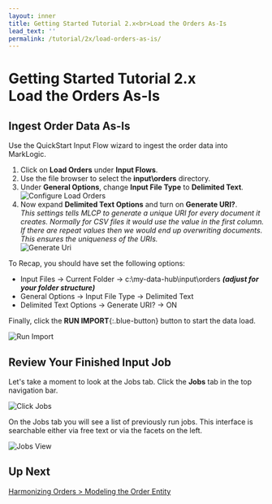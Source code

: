 ```yaml
---
layout: inner
title: Getting Started Tutorial 2.x<br>Load the Orders As-Is
lead_text: ''
permalink: /tutorial/2x/load-orders-as-is/
---
```


# Getting Started Tutorial 2.x<br>Load the Orders As-Is

## Ingest Order Data As-Is

Use the QuickStart Input Flow wizard to ingest the order data into MarkLogic.

1. <i class="fa fa-hand-pointer-o"></i> Click on **Load Orders** under **Input Flows**.
2. Use the file browser to select the **input\orders** directory.
3. Under **General Options**, change **Input File Type** to **Delimited Text**.
![Configure Load Orders]({{site.baseurl}}/images/2x/configure-load-orders-1.png)
4. Now expand **Delimited Text Options** and turn on **Generate URI?**.  
_This settings tells MLCP to generate a unique URI for every document it creates. Normally for CSV files it would use the value in the first column. If there are repeat values then we would end up overwriting documents. This ensures the uniqueness of the URIs._  
![Generate Uri]({{site.baseurl}}/images/2x/generate-uri-option.png)

To Recap, you should have set the following options:

- Input Files -> Current Folder -> c:\my-data-hub\input\orders _**(adjust for your folder structure)**_
- General Options -> Input File Type -> Delimited Text
- Delimited Text Options -> Generate URI? -> ON

Finally, <i class="fa fa-hand-pointer-o"></i> click the **RUN IMPORT**{:.blue-button} button to start the data load.

![Run Import]({{site.baseurl}}/images/2x/load-orders-run.png)

## Review Your Finished Input Job

Let's take a moment to look at the Jobs tab. <i class="fa fa-hand-pointer-o"></i> Click the **Jobs** tab in the top navigation bar.

![Click Jobs]({{site.baseurl}}/images/2x/click-jobs-2.png)

On the Jobs tab you will see a list of previously run jobs. This interface is searchable either via free text or via the facets on the left.

![Jobs View]({{site.baseurl}}/images/2x/jobs-view-2.png)

## Up Next

[Harmonizing Orders > Modeling the Order Entity](../modeling-order-entity/)
